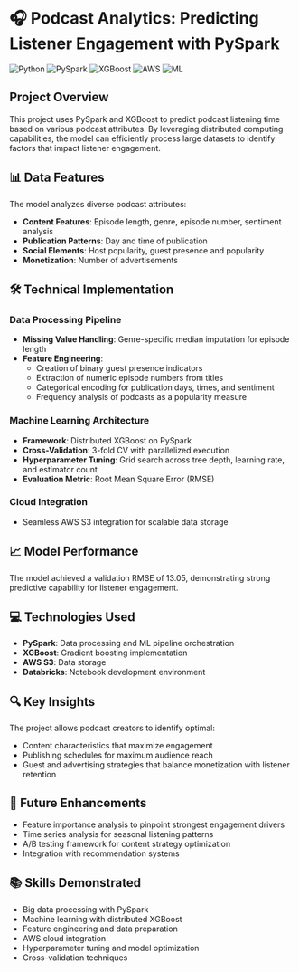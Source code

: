 # 🎧 Podcast Analytics: Predicting Listener Engagement with PySpark

![Python](https://img.shields.io/badge/Python-3.9+-blue.svg)
![PySpark](https://img.shields.io/badge/PySpark-3.3+-orange.svg)
![XGBoost](https://img.shields.io/badge/XGBoost-2.1+-green.svg)
![AWS](https://img.shields.io/badge/AWS-S3-yellow.svg)
![ML](https://img.shields.io/badge/ML-Regression-purple.svg)

## Project Overview

This project uses PySpark and XGBoost to predict podcast listening time based on various podcast attributes. By leveraging distributed computing capabilities, the model can efficiently process large datasets to identify factors that impact listener engagement.

## 📊 Data Features

The model analyzes diverse podcast attributes:

- **Content Features**: Episode length, genre, episode number, sentiment analysis
- **Publication Patterns**: Day and time of publication
- **Social Elements**: Host popularity, guest presence and popularity 
- **Monetization**: Number of advertisements

## 🛠️ Technical Implementation

### Data Processing Pipeline

- **Missing Value Handling**: Genre-specific median imputation for episode length
- **Feature Engineering**:
  - Creation of binary guest presence indicators
  - Extraction of numeric episode numbers from titles
  - Categorical encoding for publication days, times, and sentiment
  - Frequency analysis of podcasts as a popularity measure

### Machine Learning Architecture

- **Framework**: Distributed XGBoost on PySpark
- **Cross-Validation**: 3-fold CV with parallelized execution
- **Hyperparameter Tuning**: Grid search across tree depth, learning rate, and estimator count
- **Evaluation Metric**: Root Mean Square Error (RMSE)

### Cloud Integration

- Seamless AWS S3 integration for scalable data storage

## 📈 Model Performance

The model achieved a validation RMSE of 13.05, demonstrating strong predictive capability for listener engagement.

## 💻 Technologies Used

- **PySpark**: Data processing and ML pipeline orchestration
- **XGBoost**: Gradient boosting implementation
- **AWS S3**: Data storage
- **Databricks**: Notebook development environment

## 🔍 Key Insights

The project allows podcast creators to identify optimal:
- Content characteristics that maximize engagement
- Publishing schedules for maximum audience reach
- Guest and advertising strategies that balance monetization with listener retention

## 🚀 Future Enhancements

- Feature importance analysis to pinpoint strongest engagement drivers
- Time series analysis for seasonal listening patterns
- A/B testing framework for content strategy optimization
- Integration with recommendation systems

## 📚 Skills Demonstrated

- Big data processing with PySpark
- Machine learning with distributed XGBoost
- Feature engineering and data preparation
- AWS cloud integration
- Hyperparameter tuning and model optimization
- Cross-validation techniques
